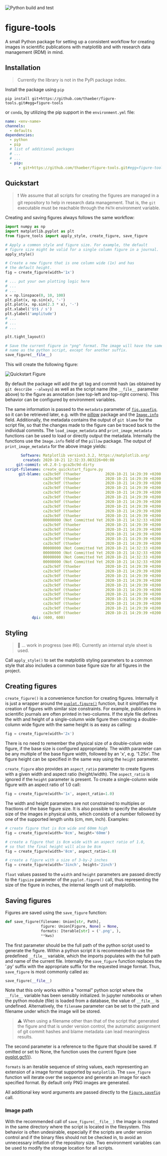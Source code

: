 ![Python build and test](https://github.com/thaeber/figure-tools/workflows/Python%20build%20and%20test/badge.svg?branch=main)

# figure-tools
A small Python package for setting up a consistent workflow for creating images in scientific publications with matplotlib and with research data management (RDM) in mind.

## Installation

> Currently the library is not in the PyPi package index.

Install the package using `pip`

```shell
pip install git+https://github.com/thaeber/figure-tools.git#egg=figure-tools
```

or `conda`, by utilizing the pip support in the `environment.yml` file:

```yaml
name: <env-name>
channels:
  - defaults
dependencies:
  - python
  - pip
  # list of additional packages
  # ...
  # ...
  - pip:
      - git+https://github.com/thaeber/figure-tools.git#egg=figure-tools
```

## Quickstart

> :exclamation: We assume that all scripts for creating the figures are managed in
> a git repository to help in research data management. That is, the `git` 
> executable must be reachable through the `PATH` environment variable.

Creating and saving figures always follows the same workflow:

```python
import numpy as np
import matplotlib.pyplot as plt
from figure_tools import apply_style, create_figure, save_figure

# Apply a common style and figure size. For example, the default
# figure size might be valid for a single column figure in a journal.
apply_style()

# Create a new figure that is one column wide (1x) and has 
# the default height.
fig = create_figure(width='1x')

# ... put your own plotting logic here
# ...
# ...
x = np.linspace(0, 10, 100)
plt.plot(x, np.sin(x), '-')
plt.plot(x, np.sin(2.3 * x), '-')
plt.xlabel('$t$ / s')
plt.ylabel('amplitude')
# ...
# ...
# ...

plt.tight_layout()

# Save the current figure in "png" format. The image will have the same
# name as the python script, except for another suffix.
save_figure(__file__)
```

This will create the following figure:

![Quickstart Figure](doc/images/create_quickstart_figure.png)

By default the package will add the git tag and commit hash (as obtained by `git describe --always`) as well as the script name (the `__file__` parameter above) to the figure as annotation (see top-left and top-right corners). This behavior can be configured by environment variables.

The same information is passed to the `metadata` parameter of [`fig.savefig`](https://matplotlib.org/api/_as_gen/matplotlib.pyplot.savefig.html?highlight=savefig#matplotlib.pyplot.savefig), so it can be retrieved later, e.g. with the [pillow](https://github.com/python-pillow/Pillow) package and the [`Image.info`](https://pillow.readthedocs.io/en/stable/handbook/concepts.html#info) field. Additionally, the metadata contains the output of `git blame` for the script file, so that the changes made to the figure can be traced back to the individual commits. The `load_image_metadata` and `print_image_metadata` functions can be used to load or directly output the metadata. Internally the functions use the `Image.info` field of the `pillow` package. The output of `print_image_metadata` for the above image yields:

```yaml
       Software: Matplotlib version3.3.2, https://matplotlib.org/
        created: 2020-10-21 12:32:33.083226+00:00
     git-commit: v0.2.0-1-gca2bc9d-dirty
script-filename: create_quickstart_figure.py
      git-blame: ca2bc9df (thaeber           2020-10-21 14:29:39 +0200  1) #%%
                 ca2bc9df (thaeber           2020-10-21 14:29:39 +0200  1) #%%
                 ca2bc9df (thaeber           2020-10-21 14:29:39 +0200  2) import numpy as np
                 ca2bc9df (thaeber           2020-10-21 14:29:39 +0200  3) import matplotlib.pyplot as plt
                 ca2bc9df (thaeber           2020-10-21 14:29:39 +0200  4) from figure_tools import apply_style, create_figure, save_figure
                 ca2bc9df (thaeber           2020-10-21 14:29:39 +0200  5) 
                 ca2bc9df (thaeber           2020-10-21 14:29:39 +0200  6) # %%
                 ca2bc9df (thaeber           2020-10-21 14:29:39 +0200  7) apply_style()
                 ca2bc9df (thaeber           2020-10-21 14:29:39 +0200  8) 
                 ca2bc9df (thaeber           2020-10-21 14:29:39 +0200  9) # %%
                 00000000 (Not Committed Yet 2020-10-21 14:32:33 +0200 10) fig = create_figure(width='1x')
                 ca2bc9df (thaeber           2020-10-21 14:29:39 +0200 11) 
                 ca2bc9df (thaeber           2020-10-21 14:29:39 +0200 12) # ... put your own plotting logic here
                 ca2bc9df (thaeber           2020-10-21 14:29:39 +0200 13) # ...
                 ca2bc9df (thaeber           2020-10-21 14:29:39 +0200 14) # ...
                 ca2bc9df (thaeber           2020-10-21 14:29:39 +0200 15) x = np.linspace(0, 10, 50)
                 00000000 (Not Committed Yet 2020-10-21 14:32:33 +0200 16) plt.plot(x, np.sin(x), '.-')
                 00000000 (Not Committed Yet 2020-10-21 14:32:33 +0200 17) plt.plot(x, np.sin(2.3 * x), '.-')
                 00000000 (Not Committed Yet 2020-10-21 14:32:33 +0200 18) plt.xlabel('$t$ / s')
                 00000000 (Not Committed Yet 2020-10-21 14:32:33 +0200 19) plt.ylabel('amplitude')
                 ca2bc9df (thaeber           2020-10-21 14:29:39 +0200 20) # ...
                 ca2bc9df (thaeber           2020-10-21 14:29:39 +0200 21) # ...
                 ca2bc9df (thaeber           2020-10-21 14:29:39 +0200 22) # ...
                 ca2bc9df (thaeber           2020-10-21 14:29:39 +0200 23) 
                 ca2bc9df (thaeber           2020-10-21 14:29:39 +0200 24) plt.tight_layout()
                 ca2bc9df (thaeber           2020-10-21 14:29:39 +0200 25) 
                 ca2bc9df (thaeber           2020-10-21 14:29:39 +0200 26) # Save the current figure in "png" format. The image will have the same
                 ca2bc9df (thaeber           2020-10-21 14:29:39 +0200 27) # name as the python script, except for another suffix.
                 ca2bc9df (thaeber           2020-10-21 14:29:39 +0200 28) save_figure(__file__)
                 ca2bc9df (thaeber           2020-10-21 14:29:39 +0200 29) 
                 ca2bc9df (thaeber           2020-10-21 14:29:39 +0200 30) # %%
            dpi: (600, 600)
```

## Styling

> :construction: ... work in progress (see #6). Currently an internal style sheet is used.

Call `apply_style()` to set the matplotlib styling parameters to a common style that also includes a common base figure size for all figures in the project.

## Creating figures

`create_figure()` is a convenience function for creating figures. Internally it is just a wrapper around the [`pyplot.figure()`](https://matplotlib.org/api/_as_gen/matplotlib.pyplot.figure.html?highlight=figure#matplotlib-pyplot-figure) function, but it simplifies the creation of figures with similar size constraints. For example, publications in scientific journals are often printed in two-columns. If the style file defines the with and height of a single-column wide figure then creating a double-column wide figure with the same height is as easy as calling:

```python
fig = create_figure(width='2x')
```

There is no need to remember the physical size of a double-colum wide figure, if the base size is configured appropriately. The width parameter can be any multiple of the base figure width, followed by an 'x', e.g. '1.25x'. The figure height can be specified in the same way using the `height` parameter. 

`create_figure` also provides an `aspect_ratio` parameter to create figures with a given width and aspect ratio (height/width). The `aspect_ratio` is ignored if the `height` parameter is present. To create a single-column wide figure with an aspect ratio of $1.0$ call:

```python
fig = create_figure(width='1x', aspect_ratio=1.0)
```

The width and height parameters are not constrained to multiples or fractions of the base figure size. It is also possible to specify the absolute size of the images in physical units, which consists of a number followed by one of the supported length units (cm, mm, inch). Examples:

```python
# create figure that is 8cm wide and 60mm high
fig = create_figure(width='8cm', height='60mm')

# create a figure that is 8cm wide with an aspect ratio of 1.0,
# so that the final height will also be 8cm
fig = create_figure(width='8cm', aspect_ratio=1.0)

# create a figure with a size of 3-by-2 inches
fig = create_figure(width='3inch', height='2inch')
```

`float` values passed to the `width` and `height` parameters are passed directly to the `figsize` parameter of the `pyplot.figure()` call, thus representing the size of the figure in inches, the internal length unit of matplotlib.

## Saving figures

Figures are saved using the `save_figure` function:

```python
def save_figure(filename: Union[str, Path],
                figure: Union[Figure, None] = None,
                formats: Iterable[str] = ('.png', ),
                **kws)
```

The first parameter should be the full path of the python script used to generate the figure. Within a python script it is recommended to use the predefined `__file__` variable, which the imports populates with the full path and name of the current file. Internally the `save_figure` function replaces the '.py' suffix with the appropriate suffix for the requested image format. Thus, `save_figure` is most commonly called as:

```python
save_figure(__file__)
```

Note that this only works within a "normal" python script where the `__file__` variable
has been sensibly initialized. In jupyter notebooks or when the python module (file)
is loaded from a database, the value of `__file__` is undefined. Alternatively, the `filename` parameter can be set to the path and filename under which the image will be stored.

> :warning: When using a filename other than that of the script that generated the figure and that is under version control, the automatic assignment of git commit hashes and blame metadata can lead meaningless results.

The second parameter is a reference to the figure that should be saved. If omitted or set to None, the function uses the current figure (see [pyplot.gcf()](https://matplotlib.org/api/_as_gen/matplotlib.pyplot.gcf.html?highlight=gcf#matplotlib-pyplot-gcf)).

`formats` is an iterable sequence of string values, each representing an extension of a image format supported by `matplotlib`. The `save_figure` function will iterate over the sequence and generate an image for each specified format. By default only PNG images are generated.

All additional key word arguments are passed directly to the [`Figure.savefig`](https://matplotlib.org/api/_as_gen/matplotlib.figure.Figure.html?highlight=savefig#matplotlib.figure.Figure.savefig) call.

### Image path

With the recommended call of `save_figure(__file__)` the image is created in the same directory where the script is located in the filesystem. This behavior is often undesirable, especially if the scripts are under version control and if the binary files should not be checked in, to avoid an unnecessary inflation of the repository size. Two environment variables can be used to modify the storage location for all scripts.


